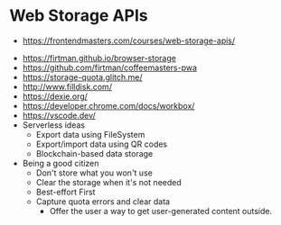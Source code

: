 # Web Storage APIs

- <https://frontendmasters.com/courses/web-storage-apis/>

* <https://firtman.github.io/browser-storage>
* <https://github.com/firtman/coffeemasters-pwa>
* <https://storage-quota.glitch.me/>
* <http://www.filldisk.com/>
* <https://dexie.org/>
* <https://developer.chrome.com/docs/workbox/>
* <https://vscode.dev/>
* Serverless ideas
  - Export data using FileSystem
  - Export/import data using QR codes
  * Blockchain-based data storage
* Being a good citizen
  - Don't store what you won't use
  * Clear the storage when it's not needed
  - Best-effort First
  - Capture quota errors and clear data
    - Offer the user a way to get user-generated content outside.
